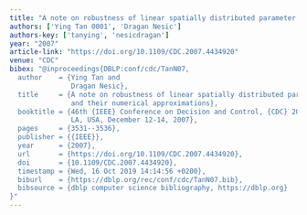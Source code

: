 ```yaml
---
title: "A note on robustness of linear spatially distributed parameter systems and their numerical approximations"
authors: ['Ying Tan 0001', 'Dragan Nesic']
authors-key: ['tanying', 'nesicdragan']
year: "2007"
article-link: "https://doi.org/10.1109/CDC.2007.4434920"
venue: "CDC"
bibex: "@inproceedings{DBLP:conf/cdc/TanN07,
  author    = {Ying Tan and
               Dragan Nesic},
  title     = {A note on robustness of linear spatially distributed parameter systems
               and their numerical approximations},
  booktitle = {46th {IEEE} Conference on Decision and Control, {CDC} 2007, New Orleans,
               LA, USA, December 12-14, 2007},
  pages     = {3531--3536},
  publisher = {{IEEE}},
  year      = {2007},
  url       = {https://doi.org/10.1109/CDC.2007.4434920},
  doi       = {10.1109/CDC.2007.4434920},
  timestamp = {Wed, 16 Oct 2019 14:14:56 +0200},
  biburl    = {https://dblp.org/rec/conf/cdc/TanN07.bib},
  bibsource = {dblp computer science bibliography, https://dblp.org}
}"
---
```

